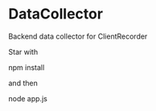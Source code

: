 DataCollector
=============

Backend data collector for ClientRecorder


Star with 

  npm install 

and then  

  node app.js

